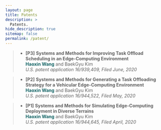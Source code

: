 ```yaml
---
layout: page
title: Patents
description: >
  Patents.
hide_description: true
sitemap: false
permalink: /patent/
---
```

> - **[P3]** **Systems and Methods for Improving Task Offload Scheduling in an Edge-Computing Environment** <br>
> <span style="color:#136465">**Haoxin Wang**</span> and BaekGyu Kim <br>
> *U.S. patent application 16/939,409, Filed June, 2020* <br>

> - **[P2]** **Systems and Methods for Generating a Task Offloading Strategy for a Vehicular Edge-Computing Environment** <br>
> <span style="color:#136465">**Haoxin Wang**</span> and BaekGyu Kim <br>
> *U.S. patent application 16/944,522, Filed May, 2020* <br>

> - **[P1]** **Systems and Methods for Simulating Edge-Computing Deployment in Diverse Terrains** <br>
> <span style="color:#136465">**Haoxin Wang**</span> and BaekGyu Kim <br>
> *U.S. patent application 16/944,645, Filed April, 2020* <br>

